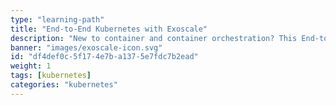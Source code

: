 ```yaml
---
type: "learning-path"
title: "End-to-End Kubernetes with Exoscale"
description: "New to container and container orchestration? This End-to-End Kubernetes with Exoscale - Learning Path covers the foundational topics for a non-technical audience and conveys the benefits of containers and container orchestration for modern IT scenarios. It will help you learn the basics of terminology associated, understand the essential components' functions, and understand why these new technologies are so important."
banner: "images/exoscale-icon.svg"
id: "df4def0c-5f17-4e7b-a137-5e7fdc7b2ead"
weight: 1
tags: [kubernetes]
categories: "kubernetes"
---
```


